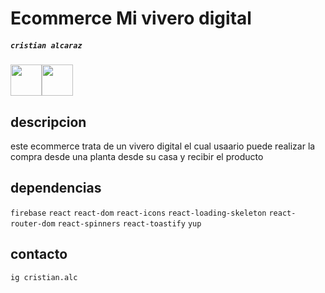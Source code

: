 # Ecommerce Mi vivero digital

##### `cristian alcaraz`

<div style="display: flex">
  <img src="https://th.bing.com/th/id/OIP.K-4RqDC6zFrpAG31ayDDOgHaHa?rs=1&pid=ImgDetMain" width="50" />
  <img src="https://th.bing.com/th/id/OIP.K-4RqDC6zFrpAG31ayDDOgHaHa?rs=1&pid=ImgDetMain" width="50" />
</div>

## descripcion
este ecommerce trata de un vivero digital el cual usaario puede realizar la compra desde una planta desde su casa y recibir el producto 

## dependencias
`firebase` `react` `react-dom`   `react-icons`  `react-loading-skeleton` `react-router-dom`   `react-spinners` `react-toastify`  `yup`

## contacto
`ig cristian.alc `
